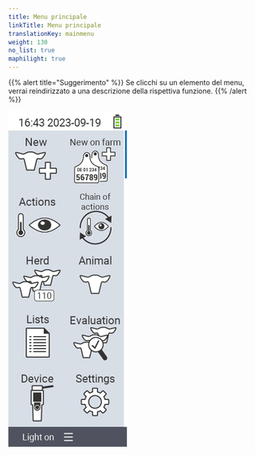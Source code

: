 ```yaml
---
title: Menu principale
linkTitle: Menu principale
translationKey: mainmenu
weight: 130
no_list: true
maphilight: true
---
```

{{% alert title="Suggerimento" %}}
Se clicchi su un elemento del menu, verrai reindirizzato a una descrizione della rispettiva funzione.
{{% /alert %}}

<img src="mainmenu.png" alt="VitalControl Menu principale" title="Menu principale" usemap="#workmap" class="maphilight" />

<map name="workmap">
  <area shape="rect" coords="3,40,116,160" alt="Nuovo" title="Crea nuovi animali&#10;Clic del mouse: apri la documentazione" href="/it/docs/new/">
  <area shape="rect" coords="3,160,116,280" alt="Azioni" title="Azioni sugli animali&#10;Clic del mouse: apri la documentazione" href="/it/docs/actions/">
  <area shape="rect" coords="3,280,116,400" alt="Mandria" title="Menu mandria&#10;Clic del mouse: apri la documentazione" href="/it/docs/herd/">
  <area shape="rect" coords="3,400,116,520" alt="Liste" title="Liste di animali&#10;Clic del mouse: apri la documentazione" href="/it/docs/lists/">
  <area shape="rect" coords="3,520,116,634" alt="Dispositivo" title="Dispositivo&#10;Clic del mouse: apri la documentazione" href="/it/docs/device/">

  <area shape="rect" coords="116,40,230,160" alt="Nuovo in fattoria" title="Accesso degli animali&#10;Clic del mouse: apri la documentazione" href="/it/docs/new-on-farm/">
  <area shape="rect" coords="116,160,230,280" alt="Catena di azioni" title="Catena di azioni&#10;Clic del mouse: apri la documentazione" href="/it/docs/chain-of-actions/">
  <area shape="rect" coords="116,280,230,400" alt="Animale" title="Animale&#10;Clic del mouse: apri la documentazione" href="/it/docs/animal/">
  <area shape="rect" coords="116,400,230,520" alt="Valutazione" title="Valutazione&#10;Clic del mouse: apri la documentazione" href="/it/docs/evaluation/">
  <area shape="rect" coords="116,520,230,634" alt="Impostazioni" title="Impostazioni&#10;Clic del mouse: apri la documentazione" href="/it/docs/settings/">
</map>
